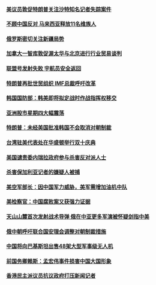 #### [美议员敦促特朗普关注沙特知名记者失踪案件](../pages/z__yoerrvp/4609431.md?t=10111833) 

#### [不顾中国反对 马来西亚释放11名维族人](../pages/z__yoerrvp/4609392.md?t=10111833) 

#### [俄罗斯密切关注新疆局势](../pages/z__yoerrvp/4609290.md?t=10111833) 

#### [加拿大一智库敦促渥太华与北京进行行业贸易谈判](../pages/z__yoerrvp/4609214.md?t=10111833) 

#### [联盟号发射失败 宇航员安全返回](../pages/z__yoerrvp/4609196.md?t=10111833) 

#### [特朗普再批世贸组织  IMF总裁呼吁改革](../pages/z__yoerrvp/4608878.md?t=10111833) 

#### [韩国国防部：韩美即将拟定战时作战指挥权移交](../pages/z__yoerrvp/4608851.md?t=10111833) 

#### [亚洲股市星期四大幅震荡](../pages/z__yoerrvp/4608830.md?t=10111833) 

#### [特朗普：未经美国批准韩国不会取消对朝制裁 ](../pages/z__yoerrvp/4608817.md?t=10111833) 

#### [台湾驻美代表处在华盛顿举行双十庆典](../pages/z__yoerrvp/4608791.md?t=10111833) 

#### [美国谴责委内瑞拉政府参与杀害反对派人士](../pages/z__yoerrvp/4608283.md?t=10111833) 

#### [杀害保加利亚记者的嫌疑人被捕](../pages/z__yoerrvp/4608275.md?t=10111833) 

#### [美空军部长：因中国军力威胁，美军需增加油机中队](../pages/z__yoerrvp/4608260.md?t=10111833) 

#### [美检察官：中国腐败案又获强力证据](../pages/z__yoerrvp/4608157.md?t=10111833) 

#### [天山山麓首次发射战术导弹 俄在中亚更多军演被怀疑剑指中美](../pages/z__yoerrvp/4607696.md?t=10111833) 

#### [俄中朝呼吁联合国安理会调整对朝制裁措施](../pages/z__yoerrvp/4607475.md?t=10111833) 

#### [中国将向巴基斯坦出售48架大型军事级无人机](../pages/z__yoerrvp/4607412.md?t=10111833) 

#### [前国务卿赖斯：孟宏伟事件损害中国大国形象](../pages/z__yoerrvp/4607228.md?t=10111833) 

#### [香港民主派议员抗议政府打压新闻记者](../pages/z__yoerrvp/4607186.md?t=10111833) 

